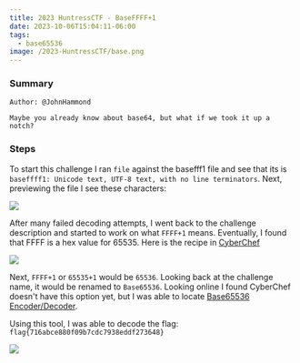 ```yaml
---
title: 2023 HuntressCTF - BaseFFFF+1
date: 2023-10-06T15:04:11-06:00
tags:
  - base65536
image: /2023-HuntressCTF/base.png
---
```


### Summary
```
Author: @JohnHammond

Maybe you already know about base64, but what if we took it up a notch?
```

### Steps

To start this challenge I ran `file` against the basefff1 file and see that its is `baseffff1: Unicode text, UTF-8 text, with no line terminators`.  Next, previewing the file I see these characters:

![](/2023-HuntressCTF/base1.png)

After many failed decoding attempts, I went back to the challenge description and started to work on what `FFFF+1` means.  Eventually, I found that FFFF is a hex value for 65535. Here is the recipe in [CyberChef](https://gchq.github.io/CyberChef/#recipe=From_Base(16)To_Base(10)&input=RkZGRg) 

![](/2023-HuntressCTF/base2.png)

Next, `FFFF+1` or `65535+1` would be `65536`.  Looking back at the challenge name, it would be renamed to `Base65536`.  Looking online I found CyberChef doesn't have this option yet, but I was able to locate [Base65536 Encoder/Decoder](https://www.better-converter.com/Encoders-Decoders/Base65536-Decode). 

Using this tool, I was able to decode the flag: ```flag{716abce880f09b7cdc7938eddf273648}```

![](/2023-HuntressCTF/base3.png)